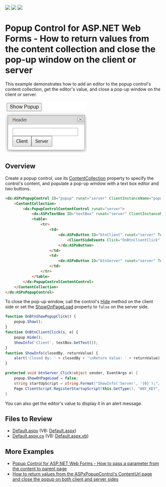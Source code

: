 <!-- default badges list -->
![](https://img.shields.io/endpoint?url=https://codecentral.devexpress.com/api/v1/VersionRange/128565034/13.1.4%2B)
[![](https://img.shields.io/badge/Open_in_DevExpress_Support_Center-FF7200?style=flat-square&logo=DevExpress&logoColor=white)](https://supportcenter.devexpress.com/ticket/details/E3084)
[![](https://img.shields.io/badge/📖_How_to_use_DevExpress_Examples-e9f6fc?style=flat-square)](https://docs.devexpress.com/GeneralInformation/403183)
<!-- default badges end -->
# Popup Control for ASP.NET Web Forms - How to return values from the content collection and close the pop-up window on the client or server

This example demonstrates how to add an editor to the popup control's content collection, get the editor's value, and close a pop-up window on the client or server.

![Return values and close popup](PopupContentCollection.png)

## Overview

Create a popup control, use its [ContentCollection](https://docs.devexpress.com/AspNet/DevExpress.Web.ASPxPopupControlBase.Controls) property to specify the control's content, and populate a pop-up window with a text box editor and two buttons.

```aspx
<dx:ASPxPopupControl ID="popup" runat="server" ClientInstanceName="popup">
    <ContentCollection>
        <dx:PopupControlContentControl runat="server">
            <dx:ASPxTextBox ID="textBox" runat="server" ClientInstanceName="textBox" />
            <table>
                <tr>
                    <td>
                        <dx:ASPxButton ID="btnClient" runat="server" Text="Client" AutoPostBack="False" ClientInstanceName="btnClient">
                            <ClientSideEvents Click="OnBtnClientClick" />
                        </dx:ASPxButton>
                    </td>
                    <td>
                        <dx:ASPxButton ID="btnServer" runat="server" Text="Server" OnClick="btnServer_Click" />
                    </td>
                </tr>
            </table>
        </dx:PopupControlContentControl>
    </ContentCollection>
</dx:ASPxPopupControl>
```

To close the pop-up window, call the control's [Hide](https://docs.devexpress.com/AspNet/js-ASPxClientPopupControlBase.Hide) method on the client side or set the [ShowOnPageLoad](https://docs.devexpress.com/AspNet/DevExpress.Web.ASPxPopupControlBase.ShowOnPageLoad) property to `false` on the server side.

```js
function OnBtnShowPopupClick() {
    popup.Show();
}
function OnBtnClientClick(s, e) {
    popup.Hide();
    ShowInfo('Client', textBox.GetText());
}
function ShowInfo(closedBy, returnValue) {
    alert('Closed By: ' + closedBy + '\nReturn Value: ' + returnValue);
}
```
```cs
protected void btnServer_Click(object sender, EventArgs e) {
    popup.ShowOnPageLoad = false;
    string startUpScript = string.Format("ShowInfo('Server', '{0}');", textBox.Text);
    Page.ClientScript.RegisterStartupScript(this.GetType(), "ANY_KEY", startUpScript, true);
}
```
You can also get the editor's value to display it in an alert message.

## Files to Review

* [Default.aspx](./CS/WebSite/Default.aspx) (VB: [Default.aspx](./VB/WebSite/Default.aspx))
* [Default.aspx.cs](./CS/WebSite/Default.aspx.cs) (VB: [Default.aspx.vb](./VB/WebSite/Default.aspx.vb))

## More Examples

* [Popup Control for ASP.NET Web Forms - How to pass a parameter from the content to parent page](https://github.com/DevExpress-Examples/asp-net-web-forms-popup-control-pass-parameter-from-content-to-parent-page)
* [How to return values from the ASPxPopupControl's ContentUrl page and close the popup on both client and server sides](https://github.com/DevExpress-Examples/how-to-return-values-from-the-aspxpopupcontrols-contenturl-page-and-close-the-popup-on-both-e3098)
